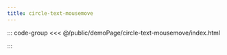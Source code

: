 ```yaml
---
title: circle-text-mousemove
---
```


::: code-group
<<< @/public/demoPage/circle-text-mousemove/index.html

:::
